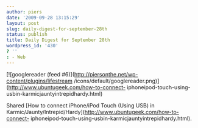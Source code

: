 ```yaml
---
author: piers
date: '2009-09-28 13:15:29'
layout: post
slug: daily-digest-for-september-28th
status: publish
title: Daily Digest for September 28th
wordpress_id: '430'
? ''
: - Web
---
```


[![googlereader (feed #6)](http://piersonthe.net/wp-content/plugins/lifestream
/icons/default/googlereader.png)](http://www.ubuntugeek.com/how-to-connect-
iphoneipod-touch-using-usbin-karmicjauntyintrepidhardy.html)

Shared [How to connect iPhone/iPod Touch (Using USB) in
Karmic/Jaunty/Intrepid/Hardy](http://www.ubuntugeek.com/how-to-connect-
iphoneipod-touch-using-usbin-karmicjauntyintrepidhardy.html).


